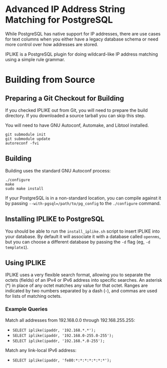 # Advanced IP Address String Matching for PostgreSQL

While PostgreSQL has native support for IP addresses, there are use
cases for text columns when you either have a legacy database
schema or need more control over how addresses are stored.

IPLIKE is a PostgreSQL plugin for doing wildcard-like IP address
matching using a simple rule grammar.

# Building from Source

## Preparing a Git Checkout for Building

If you checked IPLIKE out from Git, you will need to prepare the build
directory.  If you downloaded a source tarball you can skip this step.

You will need to have GNU Autoconf, Automake, and Libtool installed.

```
git submodule init
git submodule update
autoreconf -fvi
```

## Building

Building uses the standard GNU Autoconf process:


```
./configure
make
sudo make install
```

If your PostgreSQL is in a non-standard location, you can compile
against it by passing `--with-pgsql=/path/to/pg_config` to the
`./configure` command.

## Installing IPLIKE to PostgreSQL

You should be able to run the `install_iplike.sh` script to insert
IPLIKE into your database.  By default it will associate it with
a database called `opennms`, but you can choose a different database
by passing the `-d` flag (eg, `-d template1`).

## Using IPLIKE

IPLIKE uses a very flexible search format, allowing you to separate
the octets (fields) of an IPv4 or IPv6 address into specific searches.
An asterisk (*) in place of any octet matches any value for that octet.
Ranges are indicated by two numbers separated by a dash (-),
and commas are used for lists of matching octets.

### Example Queries

Match all addresses from 192.168.0.0 through 192.168.255.255:

* `SELECT iplike(ipaddr, '192.168.*.*');`
* `SELECT iplike(ipaddr, '192.168.0-255.0-255');`
* `SELECT iplike(ipaddr, '192.168.*.0-255');`

Match any link-local IPv6 address:

* `SELECT iplike(ipaddr, 'fe80:*:*:*:*:*:*:*');`

